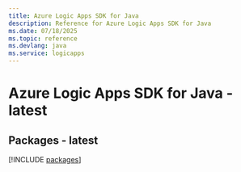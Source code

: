 ```yaml
---
title: Azure Logic Apps SDK for Java
description: Reference for Azure Logic Apps SDK for Java
ms.date: 07/18/2025
ms.topic: reference
ms.devlang: java
ms.service: logicapps
---
```

# Azure Logic Apps SDK for Java - latest
## Packages - latest
[!INCLUDE [packages](logic-apps-index.md)]